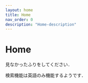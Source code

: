 ```yaml
---
layout: home
title: Home
nav_order: 0
description: "Home-description"
---
```


# Home
見なかったふりをしてください．

検索機能は英語のみ機能するようです．